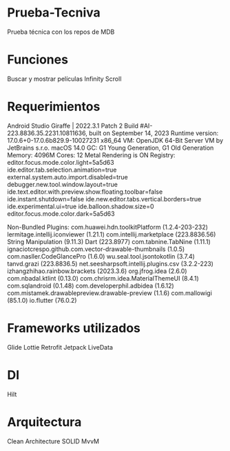 # Prueba-Tecniva
Prueba técnica con los repos de MDB

# Funciones
Buscar y mostrar películas
Infinity Scroll

# Requerimientos
Android Studio Giraffe | 2022.3.1 Patch 2
Build #AI-223.8836.35.2231.10811636, built on September 14, 2023
Runtime version: 17.0.6+0-17.0.6b829.9-10027231 x86_64
VM: OpenJDK 64-Bit Server VM by JetBrains s.r.o.
macOS 14.0
GC: G1 Young Generation, G1 Old Generation
Memory: 4096M
Cores: 12
Metal Rendering is ON
Registry:
editor.focus.mode.color.light=5a5d63
ide.editor.tab.selection.animation=true
external.system.auto.import.disabled=true
debugger.new.tool.window.layout=true
ide.text.editor.with.preview.show.floating.toolbar=false
ide.instant.shutdown=false
ide.new.editor.tabs.vertical.borders=true
ide.experimental.ui=true
ide.balloon.shadow.size=0
editor.focus.mode.color.dark=5a5d63

Non-Bundled Plugins:
com.huawei.hdn.toolkitPlatform (1.2.4-203-232)
lermitage.intellij.iconviewer (1.21.1)
com.intellij.marketplace (223.8836.56)
String Manipulation (9.11.3)
Dart (223.8977)
com.tabnine.TabNine (1.11.1)
ignaciotcrespo.github.com.vector-drawable-thumbnails (1.0.5)
com.nasller.CodeGlancePro (1.6.0)
wu.seal.tool.jsontokotlin (3.7.4)
tanvd.grazi (223.8836.5)
net.seesharpsoft.intellij.plugins.csv (3.2.2-223)
izhangzhihao.rainbow.brackets (2023.3.6)
org.jfrog.idea (2.6.0)
com.nbadal.ktlint (0.13.0)
com.chrisrm.idea.MaterialThemeUI (8.4.1)
com.sqlandroid (0.1.48)
com.developerphil.adbidea (1.6.12)
com.mistamek.drawablepreview.drawable-preview (1.1.6)
com.mallowigi (85.1.0)
io.flutter (76.0.2)

# Frameworks utilizados
Glide
Lottie
Retrofit
Jetpack
LiveData

# DI
Hilt

# Arquitectura
Clean Architecture
SOLID
MvvM
